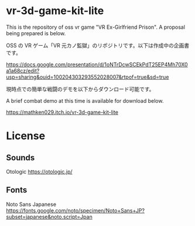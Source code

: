 # vr-3d-game-kit-lite

This is the repository of oss vr game "VR Ex-Girlfriend Prison". A proposal being prepared is below.

OSS の VR ゲーム「VR 元カノ監獄」のリポジトリです。以下は作成中の企画書です。

https://docs.google.com/presentation/d/1oNTrDcwSCEkPdT25EP4Mh70X0a1a68cz/edit?usp=sharing&ouid=100204303293552028007&rtpof=true&sd=true

現時点での簡単な戦闘のデモを以下からダウンロード可能です。

A brief combat demo at this time is available for download below.

https://mathken029.itch.io/vr-3d-game-kit-lite

# License

## Sounds

Otologic
https://otologic.jp/

## Fonts

Noto Sans Japanese
https://fonts.google.com/noto/specimen/Noto+Sans+JP?subset=japanese&noto.script=Jpan
